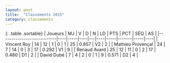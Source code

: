 ```yaml
---
layout: post
title:  "Classements 2015"
category: classements
---
```


{: .table .sortable}
| Joueurs    | MJ | V   | D  | N | LD | PTS | PCT   | SÉQ | AS |
|---------------------------|----|-----|----|---|----|-----|-------|-----|----|
| Vincent Roy               | 14 | 12  | 1  | 0 | 1  | 25  | 0.857 | V2 | 2  |
| Mathieu Provençal         | 24 | 7   | 14  | 0 | 3  | 17  | 0.292 | V1  | 9 |
| Renaud Avard              | 25 | 12   | 11 | 0 | 2  | 17  | 0.480 | D1  | 2  |
| David Dubé                | 7  | 4   | 2  | 0 | 1  | 9   | 0.571 | D2  | 4  |
